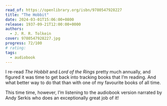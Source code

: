 ```yaml
---
read_of: https://openlibrary.org/isbn/9780547928227
title: "The Hobbit"
date: 2024-03-01T15:06:00+0800
release: 1937-09-21T12:00:00+0000
authors:
  - J. R. R. Tolkein
cover: 9780547928227.jpg
progress: 72/100
# rating:
tags:
  - audiobook
---
```


I re-read *The Hobbit* and *Lord of the Rings* pretty much annually, and figured it was time to get back into tracking books that I’m reading. And what better way to do that than with one of my favourite books of all time.

This time time, however, I’m listening to the audiobook version narrated by Andy Serkis who does an exceptionally great job of it!
